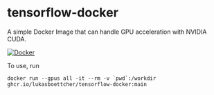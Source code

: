 # tensorflow-docker
A simple Docker Image that can handle GPU acceleration with NVIDIA CUDA.

[![Docker](https://github.com/lukasboettcher/tensorflow-docker/actions/workflows/docker-publish.yml/badge.svg)](https://github.com/lukasboettcher/tensorflow-docker/actions/workflows/docker-publish.yml)

To use, run

    docker run --gpus all -it --rm -v `pwd`:/workdir ghcr.io/lukasboettcher/tensorflow-docker:main